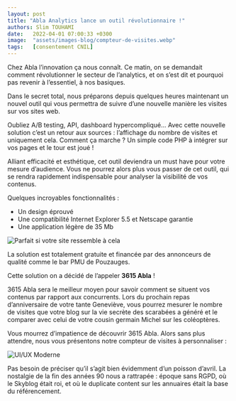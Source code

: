 ```yaml
---
layout: post
title: "Abla Analytics lance un outil révolutionnaire !"
authors: Slim TOUHAMI
date:   2022-04-01 07:00:33 +0300
image:  "assets/images-blog/compteur-de-visites.webp"
tags:   [consentement CNIL]
---
```


Chez Abla l’innovation ça nous connaît. Ce matin, on se demandait comment révolutionner le secteur de l’analytics, et on s’est dit et pourquoi pas revenir à l’essentiel, à nos basiques.

Dans le secret total, nous préparons depuis quelques heures maintenant un nouvel outil qui vous permettra de suivre d’une nouvelle manière les visites sur vos sites web.

Oubliez A/B testing, API, dashboard hypercompliqué... Avec cette nouvelle solution c’est un retour aux sources : l’affichage du nombre de visites et uniquement cela. Comment ça marche ? Un simple code PHP à intégrer sur vos pages et le tour est joué !

Alliant efficacité et esthétique, cet outil deviendra un must have pour votre mesure d’audience. Vous ne pourrez alors plus vous passer de cet outil, qui se rendra rapidement indispensable pour analyser la visibilité de vos contenus.

Quelques incroyables fonctionnalités : 
- Un design éprouvé
- Une compatibilité Internet Explorer 5.5 et Netscape garantie
- Une application légère de 35 Mb

![Parfait si votre site ressemble à cela](https://abla.io/assets/images-blog/vieux-site.webp)

La solution est totalement gratuite et financée par des annonceurs de qualité comme le bar PMU de Pouzauges.

Cette solution on a décidé de l’appeler **3615 Abla** !

3615 Abla sera le meilleur moyen pour savoir comment se situent vos contenus par rapport aux concurrents. Lors du prochain repas d’anniversaire de votre tante Geneviève, vous pourrez mesurer le nombre de visites que votre blog sur la vie secrète des scarabées a généré et le comparer avec celui de votre cousin germain Michel sur les coléoptères.

Vous mourrez d’impatience de découvrir 3615 Abla. Alors sans plus attendre, nous vous présentons notre compteur de visites à personnaliser :

![UI/UX Moderne](https://abla.io/assets/images-blog/compteur-de-visites.webp)

Pas besoin de préciser qu’il s’agit bien évidemment d’un poisson d’avril. La nostalgie de la fin des années 90 nous a rattrapée : époque sans RGPD, où le Skyblog était roi, et où le duplicate content sur les annuaires était la base du référencement. 
